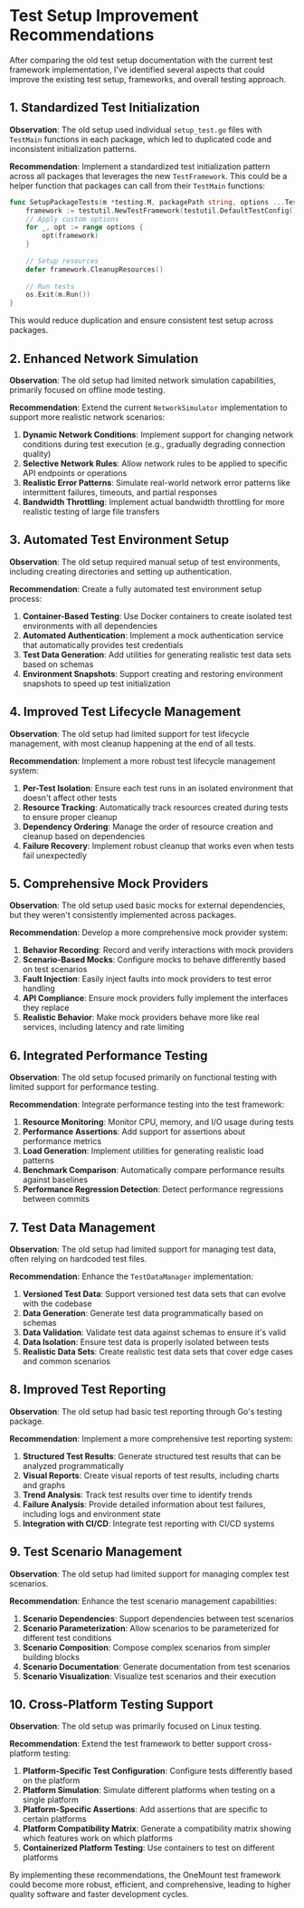 
# Test Setup Improvement Recommendations

After comparing the old test setup documentation with the current test framework implementation, I've identified several aspects that could improve the existing test setup, frameworks, and overall testing approach.

## 1. Standardized Test Initialization

**Observation**: The old setup used individual `setup_test.go` files with `TestMain` functions in each package, which led to duplicated code and inconsistent initialization patterns.

**Recommendation**: Implement a standardized test initialization pattern across all packages that leverages the new `TestFramework`. This could be a helper function that packages can call from their `TestMain` functions:

```go
func SetupPackageTests(m *testing.M, packagePath string, options ...TestOption) {
    framework := testutil.NewTestFramework(testutil.DefaultTestConfig(), nil)
    // Apply custom options
    for _, opt := range options {
        opt(framework)
    }
    
    // Setup resources
    defer framework.CleanupResources()
    
    // Run tests
    os.Exit(m.Run())
}
```

This would reduce duplication and ensure consistent test setup across packages.

## 2. Enhanced Network Simulation

**Observation**: The old setup had limited network simulation capabilities, primarily focused on offline mode testing.

**Recommendation**: Extend the current `NetworkSimulator` implementation to support more realistic network scenarios:

1. **Dynamic Network Conditions**: Implement support for changing network conditions during test execution (e.g., gradually degrading connection quality)
2. **Selective Network Rules**: Allow network rules to be applied to specific API endpoints or operations
3. **Realistic Error Patterns**: Simulate real-world network error patterns like intermittent failures, timeouts, and partial responses
4. **Bandwidth Throttling**: Implement actual bandwidth throttling for more realistic testing of large file transfers

## 3. Automated Test Environment Setup

**Observation**: The old setup required manual setup of test environments, including creating directories and setting up authentication.

**Recommendation**: Create a fully automated test environment setup process:

1. **Container-Based Testing**: Use Docker containers to create isolated test environments with all dependencies
2. **Automated Authentication**: Implement a mock authentication service that automatically provides test credentials
3. **Test Data Generation**: Add utilities for generating realistic test data sets based on schemas
4. **Environment Snapshots**: Support creating and restoring environment snapshots to speed up test initialization

## 4. Improved Test Lifecycle Management

**Observation**: The old setup had limited support for test lifecycle management, with most cleanup happening at the end of all tests.

**Recommendation**: Implement a more robust test lifecycle management system:

1. **Per-Test Isolation**: Ensure each test runs in an isolated environment that doesn't affect other tests
2. **Resource Tracking**: Automatically track resources created during tests to ensure proper cleanup
3. **Dependency Ordering**: Manage the order of resource creation and cleanup based on dependencies
4. **Failure Recovery**: Implement robust cleanup that works even when tests fail unexpectedly

## 5. Comprehensive Mock Providers

**Observation**: The old setup used basic mocks for external dependencies, but they weren't consistently implemented across packages.

**Recommendation**: Develop a more comprehensive mock provider system:

1. **Behavior Recording**: Record and verify interactions with mock providers
2. **Scenario-Based Mocks**: Configure mocks to behave differently based on test scenarios
3. **Fault Injection**: Easily inject faults into mock providers to test error handling
4. **API Compliance**: Ensure mock providers fully implement the interfaces they replace
5. **Realistic Behavior**: Make mock providers behave more like real services, including latency and rate limiting

## 6. Integrated Performance Testing

**Observation**: The old setup focused primarily on functional testing with limited support for performance testing.

**Recommendation**: Integrate performance testing into the test framework:

1. **Resource Monitoring**: Monitor CPU, memory, and I/O usage during tests
2. **Performance Assertions**: Add support for assertions about performance metrics
3. **Load Generation**: Implement utilities for generating realistic load patterns
4. **Benchmark Comparison**: Automatically compare performance results against baselines
5. **Performance Regression Detection**: Detect performance regressions between commits

## 7. Test Data Management

**Observation**: The old setup had limited support for managing test data, often relying on hardcoded test files.

**Recommendation**: Enhance the `TestDataManager` implementation:

1. **Versioned Test Data**: Support versioned test data sets that can evolve with the codebase
2. **Data Generation**: Generate test data programmatically based on schemas
3. **Data Validation**: Validate test data against schemas to ensure it's valid
4. **Data Isolation**: Ensure test data is properly isolated between tests
5. **Realistic Data Sets**: Create realistic test data sets that cover edge cases and common scenarios

## 8. Improved Test Reporting

**Observation**: The old setup had basic test reporting through Go's testing package.

**Recommendation**: Implement a more comprehensive test reporting system:

1. **Structured Test Results**: Generate structured test results that can be analyzed programmatically
2. **Visual Reports**: Create visual reports of test results, including charts and graphs
3. **Trend Analysis**: Track test results over time to identify trends
4. **Failure Analysis**: Provide detailed information about test failures, including logs and environment state
5. **Integration with CI/CD**: Integrate test reporting with CI/CD systems

## 9. Test Scenario Management

**Observation**: The old setup had limited support for managing complex test scenarios.

**Recommendation**: Enhance the test scenario management capabilities:

1. **Scenario Dependencies**: Support dependencies between test scenarios
2. **Scenario Parameterization**: Allow scenarios to be parameterized for different test conditions
3. **Scenario Composition**: Compose complex scenarios from simpler building blocks
4. **Scenario Documentation**: Generate documentation from test scenarios
5. **Scenario Visualization**: Visualize test scenarios and their execution

## 10. Cross-Platform Testing Support

**Observation**: The old setup was primarily focused on Linux testing.

**Recommendation**: Extend the test framework to better support cross-platform testing:

1. **Platform-Specific Test Configuration**: Configure tests differently based on the platform
2. **Platform Simulation**: Simulate different platforms when testing on a single platform
3. **Platform-Specific Assertions**: Add assertions that are specific to certain platforms
4. **Platform Compatibility Matrix**: Generate a compatibility matrix showing which features work on which platforms
5. **Containerized Platform Testing**: Use containers to test on different platforms

By implementing these recommendations, the OneMount test framework could become more robust, efficient, and comprehensive, leading to higher quality software and faster development cycles.